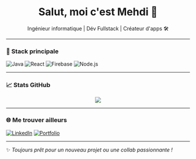 <h1 align="center">Salut, moi c'est Mehdi 👋</h1>
<p align="center">
  Ingénieur informatique | Dév Fullstack | Créateur d'apps 🛠️
</p>

---

### 🧰 Stack principale
![Java](https://img.shields.io/badge/Java-ED8B00?style=for-the-badge&logo=java&logoColor=white)
![React](https://img.shields.io/badge/React-20232A?style=for-the-badge&logo=react&logoColor=61DAFB)
![Firebase](https://img.shields.io/badge/Firebase-FFCA28?style=for-the-badge&logo=firebase&logoColor=white)
![Node.js](https://img.shields.io/badge/Node.js-339933?style=for-the-badge&logo=nodedotjs&logoColor=white)

---

### 📈 Stats GitHub
<p align="center">
  <img src="https://github-readme-stats.vercel.app/api?username=mehdi-username&show_icons=true&theme=tokyonight" />
</p>

---

### 🌐 Me trouver ailleurs
[![LinkedIn](https://img.shields.io/badge/-LinkedIn-0077B5?style=flat-square&logo=linkedin&logoColor=white)](https://www.linkedin.com/in/mehdi-salim-zayani-906baa34a/)
[![Portfolio](https://img.shields.io/badge/-Portfolio-000?style=flat-square&logo=firefox&logoColor=white)](https://medix91.github.io/msz-pro)

---

✨ *Toujours prêt pour un nouveau projet ou une collab passionnante !*
